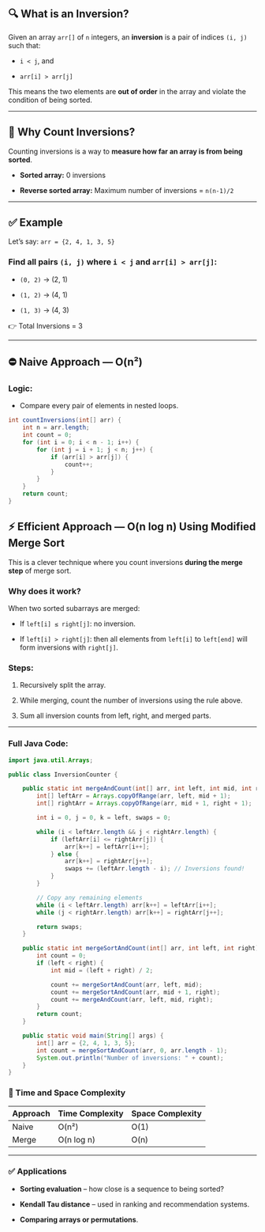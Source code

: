 ## 🔍 **What is an Inversion?**

Given an array `arr[]` of `n` integers, an **inversion** is a pair of indices `(i, j)` such that:

- `i < j`, and
    
- `arr[i] > arr[j]`
    

This means the two elements are **out of order** in the array and violate the condition of being sorted.

---

## 🧠 **Why Count Inversions?**

Counting inversions is a way to **measure how far an array is from being sorted**.

- **Sorted array:** 0 inversions
    
- **Reverse sorted array:** Maximum number of inversions = `n(n-1)/2`
    

---

## ✅ **Example**

Let’s say:
`arr = {2, 4, 1, 3, 5}`

### Find all pairs `(i, j)` where `i < j` and `arr[i] > arr[j]`:

- `(0, 2)` → (2, 1)
    
- `(1, 2)` → (4, 1)
    
- `(1, 3)` → (4, 3)
    

👉 Total Inversions = 3

---

## ⛔ Naive Approach — O(n²)

### Logic:

- Compare every pair of elements in nested loops.
```java
int countInversions(int[] arr) {
    int n = arr.length;
    int count = 0;
    for (int i = 0; i < n - 1; i++) {
        for (int j = i + 1; j < n; j++) {
            if (arr[i] > arr[j]) {
                count++;
            }
        }
    }
    return count;
}

```

## ⚡ Efficient Approach — O(n log n) Using Modified Merge Sort

This is a clever technique where you count inversions **during the merge step** of merge sort.

### Why does it work?

When two sorted subarrays are merged:

- If `left[i] ≤ right[j]`: no inversion.
    
- If `left[i] > right[j]`: then all elements from `left[i]` to `left[end]` will form inversions with `right[j]`.
    

### Steps:

1. Recursively split the array.
    
2. While merging, count the number of inversions using the rule above.
    
3. Sum all inversion counts from left, right, and merged parts.
    

---

### Full Java Code:
```java
import java.util.Arrays;

public class InversionCounter {

    public static int mergeAndCount(int[] arr, int left, int mid, int right) {
        int[] leftArr = Arrays.copyOfRange(arr, left, mid + 1);
        int[] rightArr = Arrays.copyOfRange(arr, mid + 1, right + 1);

        int i = 0, j = 0, k = left, swaps = 0;

        while (i < leftArr.length && j < rightArr.length) {
            if (leftArr[i] <= rightArr[j]) {
                arr[k++] = leftArr[i++];
            } else {
                arr[k++] = rightArr[j++];
                swaps += (leftArr.length - i); // Inversions found!
            }
        }

        // Copy any remaining elements
        while (i < leftArr.length) arr[k++] = leftArr[i++];
        while (j < rightArr.length) arr[k++] = rightArr[j++];

        return swaps;
    }

    public static int mergeSortAndCount(int[] arr, int left, int right) {
        int count = 0;
        if (left < right) {
            int mid = (left + right) / 2;

            count += mergeSortAndCount(arr, left, mid);
            count += mergeSortAndCount(arr, mid + 1, right);
            count += mergeAndCount(arr, left, mid, right);
        }
        return count;
    }

    public static void main(String[] args) {
        int[] arr = {2, 4, 1, 3, 5};
        int count = mergeSortAndCount(arr, 0, arr.length - 1);
        System.out.println("Number of inversions: " + count);
    }
}

```

### 🔢 Time and Space Complexity

|Approach|Time Complexity|Space Complexity|
|---|---|---|
|Naive|O(n²)|O(1)|
|Merge|O(n log n)|O(n)|

---

### ✅ Applications

- **Sorting evaluation** – how close is a sequence to being sorted?
    
- **Kendall Tau distance** – used in ranking and recommendation systems.
    
- **Comparing arrays or permutations**.